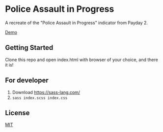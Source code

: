 # Police Assault in Progress

A recreate of the "Police Assault in Progress" indicator from Payday 2.

[Demo](https://asvrada.github.io/Police-Assault-in-Progress/index.html)

## Getting Started

Clone this repo and open index.html with browser of your choice, and there it is!

## For developer

1. Download https://sass-lang.com/
2. `sass index.scss index.css`

## License

[MIT](https://opensource.org/licenses/MIT)
